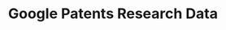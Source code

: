 ---
layout: default
bigquery: https://console.cloud.google.com/bigquery?p=bigquery-public-data&d=labeled_patents&page=dataset
citation: Google Patents Research Data by Google, based on data provided by IFI CLAIMS
  Patent Services
contributors: Google Patents, IFI CLAIMS Patent Services
cost: None
description: Google Patents Research Data contains the output of much of the data
  analysis work used in Google Patents (patents.google.com), including machine translations
  of titles and abstracts from Google Translate, embedding vectors, extracted top
  terms, similar documents, and forward references.
last_edit: 04/05/2022, 23:26:57
location: https://console.cloud.google.com/marketplace/product/google_patents_public_datasets/google-patents-research-data
maintained_by: Google Patents https://patents.google.com/
schema_fields:
- issuer
- class_international
- representative_line_1_eu
- invention_type
- application_number
- number
- x_relative_max
- y_relative_max
- inventor_line_1
- gcs_path
- filing_date
- priority_date_eu
- class_us
- applicant_line_1
- publication_date
- y_relative_min
- x_relative_min
- language
- title_line_1
shortname: google_patents_research
tags:
- terms
- citation
- forward references
- similarity
terms_of_use: Creative Commons Attribution 4.0 International License
title: Google Patents Research Data
uuid: 8bb14de6-ace9-4acb-a1ca-66b6d088a574
versioning: 'Yes'
---